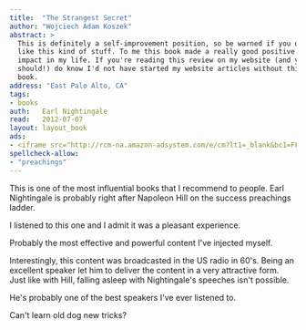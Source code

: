 ```yaml
---
title:	"The Strangest Secret"
author: "Wojciech Adam Koszek"
abstract: >
  This is definitely a self-improvement position, so be warned if you don't
  like this kind of stuff. To me this book made a really good positive
  impact in my life. If you're reading this review on my website (and you
  should!) do know I'd not have started my website articles without this
  book.
address: "East Palo Alto, CA"
tags:
- books
auth:	Earl Nightingale
read:	2012-07-07
layout: layout_book
ads:
- <iframe src="http://rcm-na.amazon-adsystem.com/e/cm?lt1=_blank&bc1=FFFFFF&IS2=1&npa=1&bg1=FFFFFF&fc1=000000&lc1=FF0000&t=wkoszek-20&o=1&p=8&l=as4&m=amazon&f=ifr&ref=ss_til&asins=1300037695" style="width:120px;height:240px;" scrolling="no" marginwidth="0" marginheight="0" frameborder="0"></iframe>
spellcheck-allow:
- "preachings"
---
```

This is one of the most influential books that I recommend to people.
Earl Nightingale is probably right after Napoleon Hill on the success
preachings ladder.

I listened to this one and I admit it was a pleasant experience.

Probably the most effective and powerful content I've injected myself.

Interestingly, this content was broadcasted in the US radio in 60's. Being
an excellent speaker let him to deliver the content in a very attractive
form. Just like with Hill, falling asleep with Nightingale's speeches isn't
possible.

He's probably one of the best speakers I've ever listened to.

Can't learn old dog new tricks?
